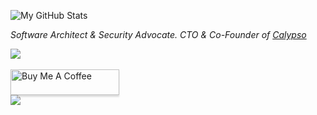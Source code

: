 <p>
<img  alt="My GitHub Stats" src="https://awesome-github-stats.azurewebsites.net/user-stats/gabamnml?cardType=level&theme=github-dark&showIcons=false&Title=DD272700" />
</p>

<i>Software Architect & Security Advocate. CTO & Co-Founder of <a href="https://calypso.day" target="_blank"> Calypso </a> </i>

<p>
  <a href="https://twitter.com/intent/follow?screen_name=gabamnml">
    <img src="https://img.shields.io/twitter/follow/gabamnml?style=social">
  </a>
  </br>
  </br>
  <a href="https://www.buymeacoffee.com/gabamnml" target="_blank"><img src="https://www.buymeacoffee.com/assets/img/custom_images/orange_img.png" alt="Buy Me A Coffee" style="height: 41px !important;width: 174px !important;box-shadow: 0px 3px 2px 0px rgba(190, 190, 190, 0.5) !important;-webkit-box-shadow: 0px 3px 2px 0px rgba(190, 190, 190, 0.5) !important;" ></a>
  <br>
  <a href="https://www.paypal.me/gabamnml">
    <img src="https://img.shields.io/badge/Donate-PayPal-blue">
  </a>
</p>


